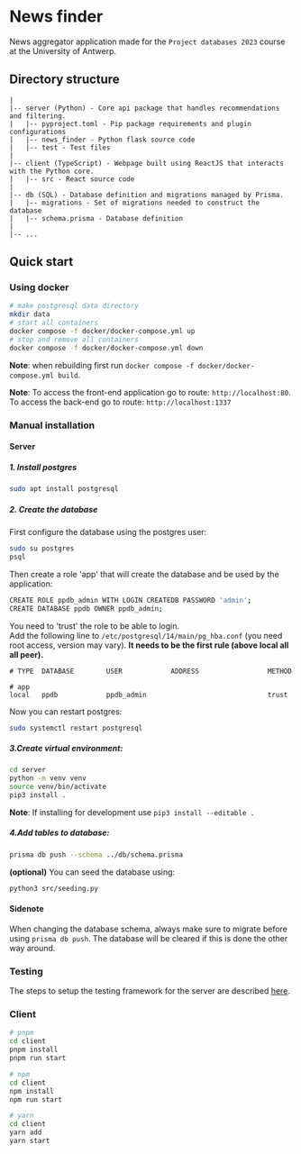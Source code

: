 # News finder

News aggregator application made for the `Project databases 2023` course at the University of Antwerp.

## Directory structure

```
|
|-- server (Python) - Core api package that handles recommendations and filtering.
|   |-- pyproject.toml - Pip package requirements and plugin configurations
|   |-- news_finder - Python flask source code
|   |-- test - Test files
|
|-- client (TypeScript) - Webpage built using ReactJS that interacts with the Python core.
|   |-- src - React source code
|
|-- db (SQL) - Database definition and migrations managed by Prisma.
|   |-- migrations - Set of migrations needed to construct the database
|   |-- schema.prisma - Database definition
|
|-- ...
```

## Quick start

### Using docker

```bash
# make postgresql data directory
mkdir data
# start all containers
docker compose -f docker/docker-compose.yml up
# stop and remove all containers
docker compose -f docker/docker-compose.yml down
```

**Note**: when rebuilding first run `docker compose -f docker/docker-compose.yml build`.

**Note**: To access the front-end application go to route: `http://localhost:80`.
To access the back-end go to route: `http://localhost:1337`

### Manual installation

#### Server

##### 1. Install postgres

```bash
sudo apt install postgresql
```

##### 2. Create the database

First configure the database using the postgres user:

```bash
sudo su postgres
psql
```

Then create a role 'app' that will create the database and be used by the application:

```bash
CREATE ROLE ppdb_admin WITH LOGIN CREATEDB PASSWORD 'admin';
CREATE DATABASE ppdb OWNER ppdb_admin;
```

You need to 'trust' the role to be able to login.\
Add the following line to `/etc/postgresql/14/main/pg_hba.conf` (you need root access, version may vary). **It needs to be the first rule (above local all all peer).**

```
# TYPE  DATABASE        USER            ADDRESS                 METHOD

# app
local   ppdb            ppdb_admin                              trust
```

Now you can restart postgres:

```bash
sudo systemctl restart postgresql
```

##### 3.Create virtual environment:

```bash
cd server
python -m venv venv
source venv/bin/activate
pip3 install .
```

**Note**: If installing for development use `pip3 install --editable .`

##### 4.Add tables to database:

```bash
prisma db push --schema ../db/schema.prisma
```

**(optional)** You can seed the database using:

```bash
python3 src/seeding.py
```

#### Sidenote

When changing the database schema, always make sure to migrate before using `prisma db push`. The database will be cleared if this is done the other way around.

### Testing
The steps to setup the testing framework for the server are described [here](server/tests/README.md).

### Client

```bash
# pnpm
cd client
pnpm install
pnpm run start
```

```bash
# npm
cd client
npm install
npm run start
```

```bash
# yarn
cd client
yarn add
yarn start
```
